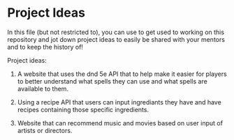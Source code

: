 # Project Ideas

In this file (but not restricted to), you can use to get used to working on this repository and jot down project ideas to easily be shared with your mentors and to keep the history of!

Project ideas:

1. A website that uses the dnd 5e API that to help make it easier for players to better understand what spells they can use and what spells are available to them.

2. Using a recipe API that users can input ingrediants they have and have recipes containing those specific ingredients.

3. Website that can recommend music and movies based on user input of artists or directors.
